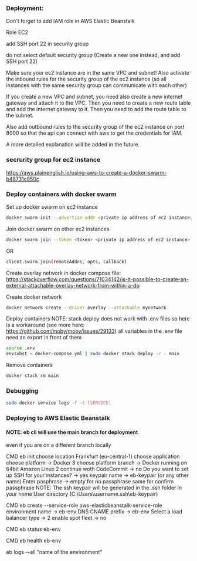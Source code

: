 ### Deployment:
Don't forget to add IAM role in AWS Elastic Beanstalk

Role EC2

add SSH port 22 in security group

do not select default security group (Create a new one instead, and add SSH port 22)

Make sure your ec2 instance are in the same VPC and subnet!
Also activate the inbound rules for the security group of the ec2 instance (so all instances with the same security group can communicate with each other)

If you create a new VPC and subnet, you need also create a new internet gateway and attach it to the VPC.
Then you need to create a new route table and add the internet gateway to it.
Then you need to add the route table to the subnet.

Also add outbound rules to the security group of the ec2 instance on port 8000 so that the api can connect with aws to get the credentials for IAM.

A more detailed explanation will be added in the future.

### secrurity group for ec2 instance
https://aws.plainenglish.io/using-aws-to-create-a-docker-swarm-b48731c850c

### Deploy containers with docker swarm
Set up docker swarm on ec2 instance
```bash
docker swarm init --advertise-addr <private ip address of ec2 instance>
```
Join docker swarm on other ec2 instances
```bash
docker swarm join --token <token> <private ip address of ec2 instance>:2377
```
OR
```bash
client.swarm.join(remoteAddrs, opts, callback)
```
Create overlay network in docker compose file:
https://stackoverflow.com/questions/71034142/is-it-possible-to-create-an-external-attachable-overlay-network-from-within-a-do

Create docker network
```bash
docker network create --driver overlay --attachable mynetwork
```
Deploy containers
NOTE: stack deploy does not work with .env files so here is a workaround
(see more here: https://github.com/moby/moby/issues/29133)
all variables in the .env file need an export in front of them
```bash
source .env
envsubst < docker-compose.yml | sudo docker stack deploy -c - main
```

Remove containers
```bash
docker stack rm main
```


### Debugging
```bash
sudo docker service logs -f -t [SERVICE]
```

### Deploying to AWS Elastic Beanstalk
#### NOTE: eb cli will use the main branch for deployment
even if you are on a different branch locally

CMD eb init
choose location
Frankfurt (eu-central-1)
choose application
choose platform -> Docker 3
choose platform branch -> Docker running on 64bit Amazon Linux 2
continue woth CodeCommit -> no
Do you want to set up SSH for your instances? -> yes
keypair name -> eb-keypair (or any other name)
Enter pasphrase -> empty for no passphrase
same for confirm passphrase
NOTE: The ssh keypair will be generated in the .ssh folder in your home User directory (C:\Users\username\.ssh\eb-keypair)

CMD eb create --service-role aws-elasticbeanstalk-service-role
environment name -> eb-env
DNS CNAME prefix -> eb-env
Select a load balancer type -> 2
enable spot fleet -> no

CMD eb status eb-env

CMD eb health eb-env

 eb logs --all "name of the environment"
